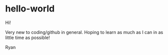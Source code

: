 # hello-world

Hi!

Very new to coding/github in general. Hoping to learn as much as I can in as little time as possible!

Ryan
